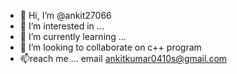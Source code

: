 - 👋 Hi, I’m @ankit27066
- 👀 I’m interested in ...
- 🌱 I’m currently learning ...
- 💞️ I’m looking to collaborate on c++ program
- 📫reach me ... email ankitkumar0410s@gmail.com

<!---
ankit27066/ankit27066 is a ✨ special ✨ repository because its `README.md` (this file) appears on your GitHub profile.
You can click the Preview link to take a look at your changes.
--->
